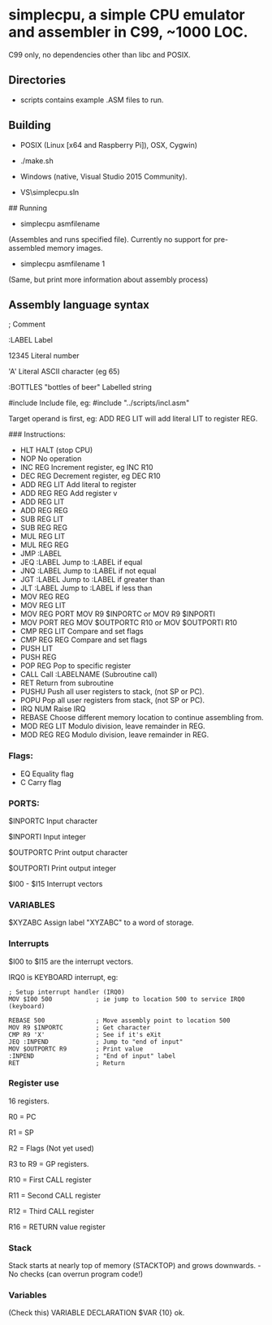 # simplecpu, a simple CPU emulator and assembler in C99, ~1000 LOC.

C99 only, no dependencies other than libc and POSIX.

## Directories
* scripts contains example .ASM files to run.

## Building
* POSIX (Linux [x64 and Raspberry Pi]), OSX, Cygwin)
* ./make.sh

* Windows (native, Visual Studio 2015 Community).
* VS\simplecpu.sln

## Running
* simplecpu asmfilename

(Assembles and runs specified file). Currently no support for pre-assembled memory images.
* simplecpu asmfilename 1

(Same, but print more information about assembly process)

## Assembly language syntax
;										Comment

:LABEL									Label

12345									Literal number

'A'										Literal ASCII character (eg 65)

:BOTTLES
"bottles of beer"						Labelled string

\#include								Include file, eg: #include "../scripts/incl.asm"

Target operand is first, eg:
    ADD REG LIT will add literal LIT to register REG.

### Instructions:

* HLT							HALT (stop CPU)
* NOP							No operation
* INC REG						Increment register, eg INC R10
* DEC REG						Decrement register, eg DEC R10
* ADD REG LIT					Add literal to register
* ADD REG REG     				Add register v
* ADD REG LIT
* ADD REG REG
* SUB REG LIT
* SUB REG REG
* MUL REG LIT
* MUL REG REG
* JMP :LABEL
* JEQ :LABEL					Jump to :LABEL if equal
* JNQ :LABEL					Jump to :LABEL if not equal
* JGT :LABEL					Jump to :LABEL if greater than
* JLT :LABEL					Jump to :LABEL if less than
* MOV REG REG			
* MOV REG LIT
* MOV REG PORT					MOV R9 $INPORTC or MOV R9 $INPORTI
* MOV PORT REG					MOV $OUTPORTC R10 or MOV $OUTPORTI R10		
* CMP REG LIT					Compare and set flags
* CMP REG REG					Compare and set flags
* PUSH LIT
* PUSH REG
* POP REG						Pop to specific register
* CALL							Call :LABELNAME (Subroutine call)
* RET							Return from subroutine
* PUSHU							Push all user registers to stack, (not SP or PC).
* POPU							Pop all user registers from stack, (not SP or PC).
* IRQ NUM						Raise IRQ
* REBASE						Choose different memory location to continue assembling from.
* MOD REG LIT					Modulo division, leave remainder in REG.
* MOD REG REG					Modulo division, leave remainder in REG.

### Flags:
* EQ							Equality flag
* C								Carry flag

### PORTS:
$INPORTC						Input character

$INPORTI						Input integer

$OUTPORTC						Print output character

$OUTPORTI						Print output integer

$I00 - $I15						Interrupt vectors

### VARIABLES
$XYZABC							Assign label "XYZABC" to a word of storage.

### Interrupts

$I00 to $I15 are the interrupt vectors.

IRQ0 is KEYBOARD interrupt, eg:

	; Setup interrupt handler (IRQ0)
	MOV $I00 500			; ie jump to location 500 to service IRQ0 (keyboard)

	REBASE 500				; Move assembly point to location 500
	MOV R9 $INPORTC			; Get character
	CMP R9 'X'				; See if it's eXit
	JEQ :INPEND				; Jump to "end of input"
	MOV $OUTPORTC R9		; Print value
	:INPEND					; "End of input" label
	RET						; Return

### Register use
16 registers.

R0 = PC

R1 = SP

R2 = Flags (Not yet used)

R3 to R9 = GP registers.

R10 = First CALL register

R11 = Second CALL register

R12 = Third CALL register

R16 = RETURN value register

### Stack
Stack starts at nearly top of memory (STACKTOP) and grows downwards. - No
checks (can overrun program code!)

### Variables
(Check this)
VARIABLE DECLARATION
$VAR {10} ok.
